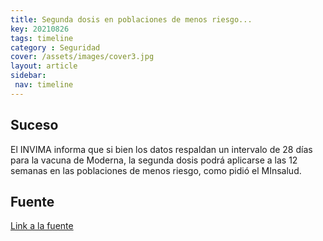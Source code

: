 ```yaml
---
title: Segunda dosis en poblaciones de menos riesgo...
key: 20210826
tags: timeline
category : Seguridad
cover: /assets/images/cover3.jpg
layout: article
sidebar:
 nav: timeline
---
```


## Suceso
El INVIMA informa que si bien los datos respaldan un intervalo de 28 días para la vacuna de Moderna, la segunda dosis podrá aplicarse a las 12 semanas en las poblaciones de menos riesgo, como pidió el 
MInsalud.
## Fuente
[Link a la fuente](https://twitter.com/RonnySuarez_/status/1431048339328491520)